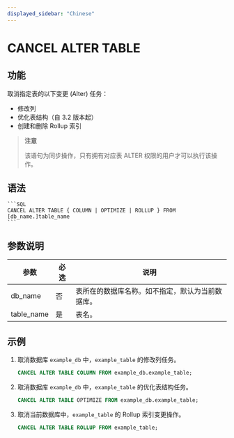 ```yaml
---
displayed_sidebar: "Chinese"
---
```


# CANCEL ALTER TABLE

## 功能

取消指定表的以下变更 (Alter) 任务：

- 修改列
- 优化表结构（自 3.2 版本起）
- 创建和删除 Rollup 索引

> **注意**
>
> 该语句为同步操作，只有拥有对应表 ALTER 权限的用户才可以执行该操作。

## 语法

    ```SQL
    CANCEL ALTER TABLE { COLUMN | OPTIMIZE | ROLLUP } FROM [db_name.]table_name
    ```

## 参数说明

| **参数**   | **必选** | **说明**                                         |
| ---------- | -------- | ------------------------------------------------ |
| db_name    | 否       | 表所在的数据库名称。如不指定，默认为当前数据库。 |
| table_name | 是       | 表名。                                           |

## 示例

1. 取消数据库 `example_db` 中，`example_table` 的修改列任务。

   ```SQL
   CANCEL ALTER TABLE COLUMN FROM example_db.example_table;
   ```

2. 取消数据库 `example_db` 中，`example_table` 的优化表结构任务。

   ```SQL
   CANCEL ALTER TABLE OPTIMIZE FROM example_db.example_table;
   ```

3. 取消当前数据库中，`example_table` 的 Rollup 索引变更操作。

    ```SQL
    CANCEL ALTER TABLE ROLLUP FROM example_table;
    ```
